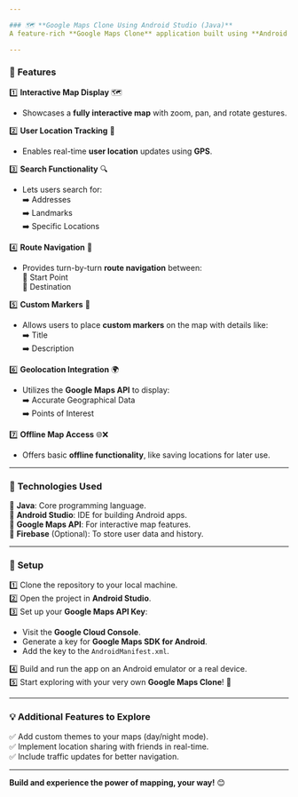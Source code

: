 ```yaml
---

### 🗺️ **Google Maps Clone Using Android Studio (Java)**  
A feature-rich **Google Maps Clone** application built using **Android Studio** and **Java**, offering map functionalities to users with a sleek design.

---
```


### 🌟 **Features**  
1️⃣ **Interactive Map Display** 🗺️  
   - Showcases a **fully interactive map** with zoom, pan, and rotate gestures.  

2️⃣ **User Location Tracking** 📍  
   - Enables real-time **user location** updates using **GPS**.  

3️⃣ **Search Functionality** 🔍  
   - Lets users search for:  
     ➡️ Addresses  
     ➡️ Landmarks  
     ➡️ Specific Locations  

4️⃣ **Route Navigation** 🚗  
   - Provides turn-by-turn **route navigation** between:  
     🔸 Start Point  
     🔸 Destination  

5️⃣ **Custom Markers** 📌  
   - Allows users to place **custom markers** on the map with details like:  
     ➡️ Title  
     ➡️ Description  

6️⃣ **Geolocation Integration** 🌍  
   - Utilizes the **Google Maps API** to display:  
     ➡️ Accurate Geographical Data  
     ➡️ Points of Interest  

7️⃣ **Offline Map Access** 🌐❌  
   - Offers basic **offline functionality**, like saving locations for later use.

---

### 🔧 **Technologies Used**  
🔸 **Java**: Core programming language.  
🔸 **Android Studio**: IDE for building Android apps.  
🔸 **Google Maps API**: For interactive map features.  
🔸 **Firebase** (Optional): To store user data and history.  

---

### 🚀 **Setup**  
1️⃣ Clone the repository to your local machine.  
2️⃣ Open the project in **Android Studio**.  
3️⃣ Set up your **Google Maps API Key**:  
   - Visit the **Google Cloud Console**.  
   - Generate a key for **Google Maps SDK for Android**.  
   - Add the key to the `AndroidManifest.xml`.  

4️⃣ Build and run the app on an Android emulator or a real device.  
5️⃣ Start exploring with your very own **Google Maps Clone**! 🌟  

---

### 💡 **Additional Features to Explore**  
✅ Add custom themes to your maps (day/night mode).  
✅ Implement location sharing with friends in real-time.  
✅ Include traffic updates for better navigation.  

---

**Build and experience the power of mapping, your way!** 😊
